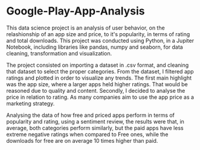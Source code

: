 # Google-Play-App-Analysis
This data science project is an analysis of user behavior, on the relashionship of an app size and price, to it's popularity, in terms of rating and total downloads. This project was conducted using Python, in a Jupiter Notebook, including libraries like pandas, numpy and seaborn, for data cleaning, transformation and visualization.


The project consisted on importing a dataset in .csv format, and cleaning that dataset to select the proper categories. From the dataset, I filtered app ratings and plotted in order to visualize any trends. The first main highlight was the app size, where a larger apps held higher ratings. That would be reasoned due to quality and content. Secondly, I decided to analyse the price in relation to rating. As many companies aim to use the app price as a marketing strategy.


Analysing the data of how free and priced apps perform in terms of popularity and rating, using a sentiment review, the results were that, in average, both categories perform similarly, but the paid apps have less extreme negative ratings when compared to Free ones, while the downloads for free are on average 10 times higher than paid.
